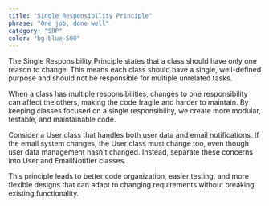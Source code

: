 ```yaml
---
title: "Single Responsibility Principle"
phrase: "One job, done well"
category: "SRP"
color: "bg-blue-500"
---
```


The Single Responsibility Principle states that a class should have only one reason to change. This means each class should have a single, well-defined purpose and should not be responsible for multiple unrelated tasks.

When a class has multiple responsibilities, changes to one responsibility can affect the others, making the code fragile and harder to maintain. By keeping classes focused on a single responsibility, we create more modular, testable, and maintainable code.

Consider a User class that handles both user data and email notifications. If the email system changes, the User class must change too, even though user data management hasn't changed. Instead, separate these concerns into User and EmailNotifier classes.

This principle leads to better code organization, easier testing, and more flexible designs that can adapt to changing requirements without breaking existing functionality.
